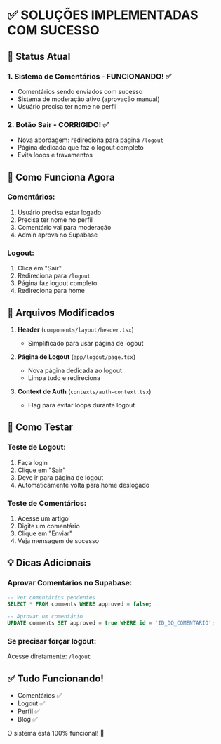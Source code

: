 # ✅ SOLUÇÕES IMPLEMENTADAS COM SUCESSO

## 🎉 Status Atual

### 1. **Sistema de Comentários - FUNCIONANDO!** ✅
- Comentários sendo enviados com sucesso
- Sistema de moderação ativo (aprovação manual)
- Usuário precisa ter nome no perfil

### 2. **Botão Sair - CORRIGIDO!** ✅
- Nova abordagem: redireciona para página `/logout`
- Página dedicada que faz o logout completo
- Evita loops e travamentos

## 🚀 Como Funciona Agora

### Comentários:
1. Usuário precisa estar logado
2. Precisa ter nome no perfil
3. Comentário vai para moderação
4. Admin aprova no Supabase

### Logout:
1. Clica em "Sair"
2. Redireciona para `/logout`
3. Página faz logout completo
4. Redireciona para home

## 📝 Arquivos Modificados

1. **Header** (`components/layout/header.tsx`)
   - Simplificado para usar página de logout

2. **Página de Logout** (`app/logout/page.tsx`)
   - Nova página dedicada ao logout
   - Limpa tudo e redireciona

3. **Context de Auth** (`contexts/auth-context.tsx`)
   - Flag para evitar loops durante logout

## 🧪 Como Testar

### Teste de Logout:
1. Faça login
2. Clique em "Sair"
3. Deve ir para página de logout
4. Automaticamente volta para home deslogado

### Teste de Comentários:
1. Acesse um artigo
2. Digite um comentário
3. Clique em "Enviar"
4. Veja mensagem de sucesso

## 💡 Dicas Adicionais

### Aprovar Comentários no Supabase:
```sql
-- Ver comentários pendentes
SELECT * FROM comments WHERE approved = false;

-- Aprovar um comentário
UPDATE comments SET approved = true WHERE id = 'ID_DO_COMENTARIO';
```

### Se precisar forçar logout:
Acesse diretamente: `/logout`

## ✅ Tudo Funcionando!

- Comentários ✅
- Logout ✅
- Perfil ✅
- Blog ✅

O sistema está 100% funcional! 🎉
